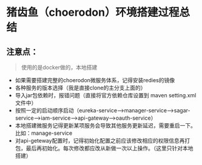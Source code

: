 # 猪齿鱼（choerodon）环境搭建过程总结

## 注意点：
> 使用的是docker做的，本地搭建
 - 如果需要搭建完整的choerodon微服务体系，记得安装redies的镜像
 - 各种服务的版本选择（我是直接clone的主分支上面的）
 - 导入jar包依赖时，报错问题（直接将官方依赖仓库设置到 maven setting.xml文件中）
 -  按照一定的启动顺序启动（eureka-service-->manager-service-->sagar-service-->iam-service-->api-gateway-->oauth-service）
 -  本地搭建微服务记得更新某项服务会导致其他服务更新延迟，需要重启一下。比如：manage-service 
 -  对api-geteway配置时，记得初始化配置之前应该修改相应的权限信息再打包，最后再初始化。每次修改都应改从新做一次以上操作。（这里只针对本地搭建）
 

